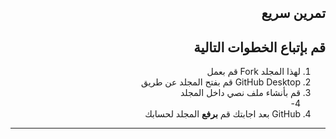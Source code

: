 <div dir = "rtl">
  
## تمرين سريع

##  قم بإتباع الخطوات التالية

1. لهذا المجلد Fork قم بعمل
2. GitHub Desktop قم بفتح المجلد عن طريق  
3. قم بأنشاء ملف نصي داخل المجلد  
4- 
4. GitHub بعد اجابتك قم **برفع** المجلد لحسابك 
-------------------
</div>
